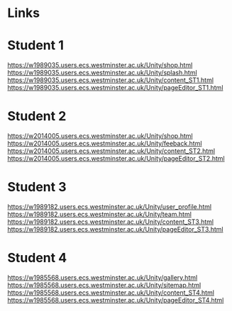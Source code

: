 # Links

# Student 1
https://w1989035.users.ecs.westminster.ac.uk/Unity/shop.html
https://w1989035.users.ecs.westminster.ac.uk/Unity/splash.html
https://w1989035.users.ecs.westminster.ac.uk/Unity/content_ST1.html
https://w1989035.users.ecs.westminster.ac.uk/Unity/pageEditor_ST1.html

# Student 2
https://w2014005.users.ecs.westminster.ac.uk/Unity/shop.html
https://w2014005.users.ecs.westminster.ac.uk/Unity/feeback.html
https://w2014005.users.ecs.westminster.ac.uk/Unity/content_ST2.html
https://w2014005.users.ecs.westminster.ac.uk/Unity/pageEditor_ST2.html


# Student 3
https://w1989182.users.ecs.westminster.ac.uk/Unity/user_profile.html
https://w1989182.users.ecs.westminster.ac.uk/Unity/team.html
https://w1989182.users.ecs.westminster.ac.uk/Unity/content_ST3.html
https://w1989182.users.ecs.westminster.ac.uk/Unity/pageEditor_ST3.html


# Student 4
https://w1985568.users.ecs.westminster.ac.uk/Unity/gallery.html <br>
https://w1985568.users.ecs.westminster.ac.uk/Unity/sitemap.html <br>
https://w1985568.users.ecs.westminster.ac.uk/Unity/content_ST4.html <br>
https://w1985568.users.ecs.westminster.ac.uk/Unity/pageEditor_ST4.html <br>


